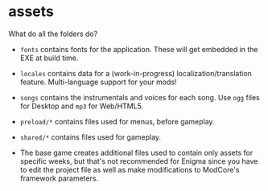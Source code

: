 # assets

What do all the folders do?

* `fonts` contains fonts for the application. These will get embedded in the EXE at build time.
* `locales` contains data for a (work-in-progress) localization/translation feature. Multi-language support for your mods!
* `songs` contains the instrumentals and voices for each song. Use `ogg` files for Desktop and `mp3` for Web/HTML5.

* `preload/*` contains files used for menus, before gameplay.
* `shared/*` contains files used for gameplay.

* The base game creates additional files used to contain only assets for specific weeks, but that's not recommended for Enigma since you have to edit the project file as well as make modifications to ModCore's framework parameters.